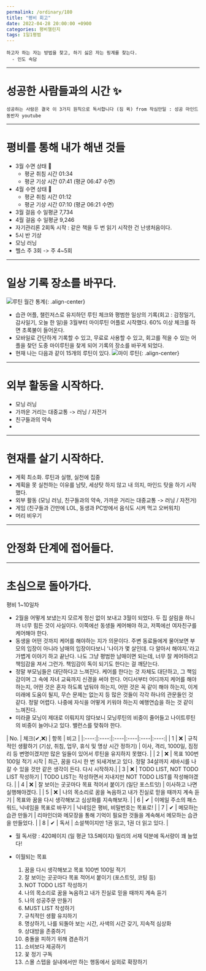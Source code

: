 ```yaml
---
permalink: /ordinary/180
title: "평비 회고"
date: 2022-04-28 20:00:00 +0900
categories: 평비챌린지
tags: 1일1평범
---
```

```
하고자 하는 자는 방법을 찾고, 하기 싫은 자는 핑계를 찾는다.
  - 인도 속담
```

---
# 성공한 사람들과의 시간 ✨
`성공하는 사람은 결국 이 3가지 원칙으로 독서합니다 (짐 퀵) from 작심만일 : 성공 마인드 동반자 youtube`  

---
# 평비를 통해 내가 해낸 것들
- 3월 수면 상태 🌙
    - 평균 취침 시간 01:34
    - 평균 기상 시간 07:41 (평균 06:47 수면)
- 4월 수면 상태 🌙
    - 평균 취침 시간 01:12
    - 평균 기상 시간 07:10 (평균 06:21 수면)
- 3월 걸음 수 일평균 7,734
- 4월 걸음 수 일평균 9,246
- 자기관리론 2회독 시작 : 같은 책을 두 번 읽기 시작한 건 난생처음이다.
- 5시 반 기상
- 모닝 러닝
- 헬스 주 3회 -> 주 4~5회

---
# 일상 기록 장소를 바꾸다.
![루틴 월간 통계][checkBoard]{: .align-center}
- 습관 어플, 챌린저스로 유지하던 루틴 체크와 평범한 일상의 기록(회고 : 감정일기, 감사일기, 오늘 한 일)을 3월부터 마이루틴 어플로 시작했다. 60% 이상 체크를 하면 초록불이 들어온다.
- 모바일로 간단하게 기록할 수 있고, 무료로 사용할 수 있고, 회고를 적을 수 있는 어플을 찾던 도중 마이루틴을 찾게 되어 기록의 장소를 바꾸게 되었다.
- 현재 나는 다음과 같이 15개의 루틴이 있다.
![마이 루틴][routines]{: .align-center}

---
# 외부 활동을 시작하다.
- 모닝 러닝
- 가까운 거리는 대중교통 -> 러닝 / 자전거
- 친구들과의 약속
- 

---
# 현재를 살기 시작하다.
- 계획 최소화. 루틴과 실행, 실천에 집중
- 계획을 못 실천하는 이유를 남탓, 세상탓 하지 않고 내 의지, 마인드 탓을 하기 시작했다.
- 외부 활동 (모닝 러닝, 친구들과의 약속, 가까운 거리는 대중교통 -> 러닝 / 자전거)
- 게임 (친구들과 간만에 LOL, 동생과 PC방에서 음식도 시켜 먹고 오버워치)
- 머리 비우기

---
# 안정화 단계에 접어들다.

---
# 초심으로 돌아가다.
평비 1~10일차



- 2월을 어떻게 보냈는지 모르게 정신 없이 보내고 3월이 되었다. 두 집 살림을 하니까 너무 힘든 것이 사실이다. 이쪽에선 동생들 케어해야 하고, 저쪽에선 여자친구를 케어해야 한다. 
- 동생을 어떤 것까지 케어를 해야하는 지가 의문이다. 주변 동료들에게 물어보면 부모의 입장이 아니라 남매의 입장이다보니 '나이가 몇 살인데. 다 알아서 해야지.'라고 가볍게 이야기 하고 끝난다. 나도 그냥 평범한 남매이면 되는데, 너무 잘 케어하려고 책임감을 져서 그런가. 책임감이 독이 되기도 한다는 걸 깨닫는다.
- 정말 부모님들은 대단하다고 느껴진다. 케어를 한다는 것 자체도 대단하고, 그 책임감이며 그 속에 자녀 교육까지 신경을 써야 한다. 어디서부터 어디까지 케어를 해야 하는지, 어떤 것은 혼자 하도록 냅둬야 하는지, 어떤 것은 꼭 같이 해야 하는지, 이게 미래에 도움이 될지, 무슨 문제는 없는지 등 많은 것들이 각각 하나의 관문들인 것 같다. 정말 어렵다. 나중에 자식을 어떻게 키워야 하는지 예행연습을 하는 것 같이 느껴진다.
- 미라클 모닝이 제대로 이뤄지지 않다보니 모닝루틴의 비중이 줄어들고 나이트루틴의 비중이 늘어나고 있다. 밸런스를 맞춰야 한다.

| No. | 체크(✔,❌) | 항목 | 비고 |
|:----:|:----:|:----|:----|:----|:----:|
| 1 | ❌ | 규칙적인 생활하기 (기상, 취침, 업무, 휴식 및 명상 시간 정하기) | 이사, 격리, 1000일, 짐정리 등 변명이겠지만 많은 일들이 있어서 루틴을 유지하지 못했다. |
| 2 | ❌ | 목표 100번 100일 적기 시작 | 최근, 꿈을 다시 한 번 되새겨보고 있다. 정말 34살까지 세바시를 나갈 수 있을 것만 같은 생각이 든다. 다시 시작하자.|
| 3 | ❌ | TODO LIST, NOT TODO LIST 작성하기 | TODO LIST는 작성하면서 지내지만 NOT TODO LIST를 작성해야겠다. |
| 4 | ❌ | 잘 보이는 곳곳마다 목표 적어서 붙이기 (일단 포스트잇) | 이사하고 나면 실행해야겠다. |
| 5 | ❌ | 나의 목소리로 꿈을 녹음하고 내가 진실로 믿을 때까지 계속 듣기 | 목표와 꿈을 다시 생각해보고 심상화를 지속해보자. |
| 6 | ✔ | 이메일 주소의 패스워드, 닉네임을 목표로 바꾸기 | 닉네임은 평비, 비밀번호는 목표로! |
| 7 | ✔ | 메모하는 습관 만들기 | 리마인더와 메모장을 통해 기억이 필요한 것들을 계속해서 메모하는 습관을 만들었다. |
| 8 | ✔ | 독서 | 소설책이지만 1권 읽고, 1권 더 읽고 있다. |

- 월 독서량 : 420페이지 (일 평균 13.5페이지)
  밀리의 서재 덕분에 독서량이 꽤 늘었다!


- 이월되는 목표
  1. 꿈을 다시 생각해보고 목표 100번 100일 적기  
  2. 잘 보이는 곳곳마다 목표 적어서 붙이기 (포스트잇, 코팅 등)  
  3. NOT TODO LIST 작성하기  
  4. 나의 목소리로 꿈을 녹음하고 내가 진실로 믿을 때까지 계속 듣기  
  5. 나의 성공주문 만들기  
  6. MUST LIST 작성하기  
  7. 규칙적인 생활 유지하기  
  8. 명상하기, 나를 되돌아 보는 시간, 사색의 시간 갖기, 지속적 심상화  
  9. 상대방을 존중하기  
  10. 충돌을 피하기 위해 겸손하기  
  11. 소비보다 제공하기  
  12. 꽃 정기 구독  
  13. 스몰 스텝을 실내에서만 하는 행동에서 실외로 확장하기  

[checkBoard]: ../../assets/images/post/Ordinary/my-routine.png
[routines]: ../../assets/images/post/Ordinary/routines.jpg